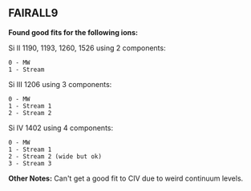 ## FAIRALL9
**Found good fits for the following ions:**

Si II 1190, 1193, 1260, 1526 using 2 components:
```
0 - MW
1 - Stream
```
Si III 1206 using 3 components:
```
0 - MW
1 - Stream 1
2 - Stream 2
```
Si IV 1402 using 4 components:
```
0 - MW
1 - Stream 1
2 - Stream 2 (wide but ok)
3 - Stream 3
```


**Other Notes:**
Can't get a good fit to CIV due to weird continuum levels.